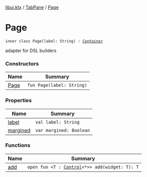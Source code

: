 [libui.ktx](../../README.md) / [TabPane](../README.md) / [Page](README.md)

# Page

`inner class Page(label: String) : `[`Container`](../../-container/README.md)

adapter for DSL builders

### Constructors

| Name | Summary |
|---|---|
| [Page](-page.md) | `fun Page(label: String)` |

### Properties

| Name | Summary |
|---|---|
| [label](label.md) | `val label: String` |
| [margined](margined.md) | `var margined: Boolean` |

### Functions

| Name | Summary |
|---|---|
| [add](add.md) | `open fun <T : `[`Control`](../../-control/README.md)`<*>> add(widget: T): T` |

